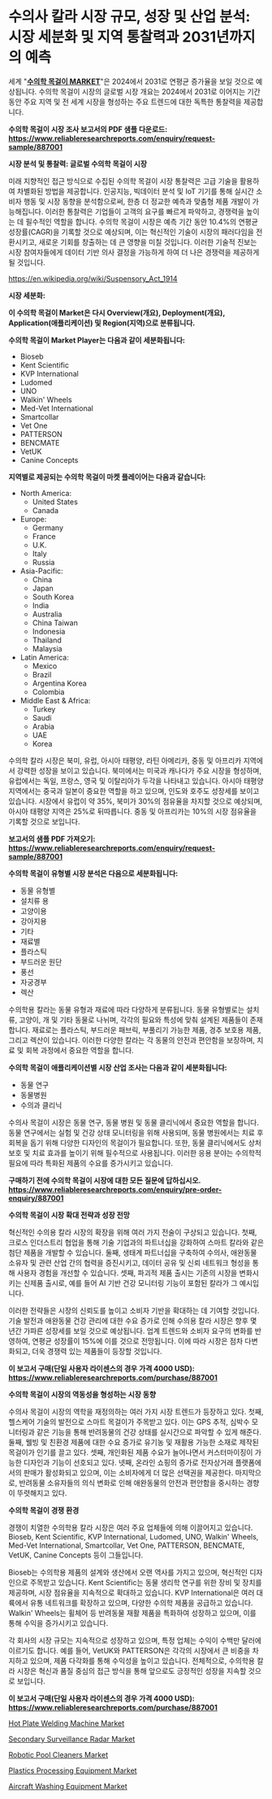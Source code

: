 <p><h1>수의사 칼라 시장 규모, 성장 및 산업 분석: 시장 세분화 및 지역 통찰력과 2031년까지의 예측</h1></p><p>세계 "<strong><a href="https://www.reliableresearchreports.com/veterinary-collars-r887001?utm_campaign=106&utm_medium=8&utm_source=Github&utm_content=ia&utm_term=21102024&utm_id=veterinary-collars">수의학 목걸이 MARKET</a></strong>"은 2024에서 2031로 연평균 증가율을 보일 것으로 예상됩니다. 수의학 목걸이 시장의 글로벌 시장 개요는 2024에서 2031로 이어지는 기간 동안 주요 지역 및 전 세계 시장을 형성하는 주요 트렌드에 대한 독특한 통찰력을 제공합니다.</p>
<p><strong>수의학 목걸이 시장 조사 보고서의 PDF 샘플 다운로드: <a href="https://www.reliableresearchreports.com/enquiry/request-sample/887001?utm_campaign=106&utm_medium=8&utm_source=Github&utm_content=ia&utm_term=21102024&utm_id=veterinary-collars">https://www.reliableresearchreports.com/enquiry/request-sample/887001</a></strong></p>
<p><strong>시장 분석 및 통찰력: 글로벌 수의학 목걸이 시장</strong></p>
<p><p>미래 지향적인 접근 방식으로 수집된 수의학 목걸이 시장 통찰력은 고급 기술을 활용하여 차별화된 방법을 제공합니다. 인공지능, 빅데이터 분석 및 IoT 기기를 통해 실시간 소비자 행동 및 시장 동향을 분석함으로써, 한층 더 정교한 예측과 맞춤형 제품 개발이 가능해집니다. 이러한 통찰력은 기업들이 고객의 요구를 빠르게 파악하고, 경쟁력을 높이는 데 필수적인 역할을 합니다. 수의학 목걸이 시장은 예측 기간 동안 10.4%의 연평균 성장률(CAGR)을 기록할 것으로 예상되며, 이는 혁신적인 기술이 시장의 패러다임을 전환시키고, 새로운 기회를 창출하는 데 큰 영향을 미칠 것입니다. 이러한 기술적 진보는 시장 참여자들에게 데이터 기반 의사 결정을 가능하게 하여 더 나은 경쟁력을 제공하게 될 것입니다.</p></p>
<p><a href="%7CAUTHORITHY_DOMAIN_URL%7C?utm_campaign=106&utm_medium=8&utm_source=Github&utm_content=ia&utm_term=21102024&utm_id=veterinary-collars">https://en.wikipedia.org/wiki/Suspensory_Act_1914</a></p>
<p><strong>시장 세분화:</strong></p>
<p><strong>이 수의학 목걸이 Market은 다시 Overview(개요), Deployment(개요), Application(애플리케이션) 및 Region(지역)으로 분류됩니다.</strong></p>
<p><strong>수의학 목걸이 Market Player는 다음과 같이 세분화됩니다:</strong></p>
<p><ul><li>Bioseb</li><li>Kent Scientific</li><li>KVP International</li><li>Ludomed</li><li>UNO</li><li>Walkin' Wheels</li><li>Med-Vet International</li><li>Smartcollar</li><li>Vet One</li><li>PATTERSON</li><li>BENCMATE</li><li>VetUK</li><li>Canine Concepts</li></ul></p>
<p><strong>지역별로 제공되는 수의학 목걸이 마켓 플레이어는 다음과 같습니다:</strong></p>
<p><ul>
    <li>
        North America:
        <ul>
            <li>United States</li>
            <li>Canada</li>
        </ul>
    </li>
    <li>
        Europe:
        <ul>
            <li>Germany</li>
            <li>France</li>
            <li>U.K.</li>
            <li>Italy</li>
            <li>Russia</li>
        </ul>
    </li>
    <li>
        Asia-Pacific:
        <ul>
            <li>China</li>
            <li>Japan</li>
            <li>South Korea</li>
            <li>India</li>
            <li>Australia</li>
            <li>China Taiwan</li>
            <li>Indonesia</li>
            <li>Thailand</li>
            <li>Malaysia</li>
        </ul>
    </li>
    <li>
        Latin America:
        <ul>
            <li>Mexico</li>
            <li>Brazil</li>
            <li>Argentina Korea</li>
            <li>Colombia</li>
        </ul>
    </li>
    <li>
        Middle East & Africa:
        <ul>
            <li>Turkey</li>
            <li>Saudi</li>
            <li>Arabia</li>
            <li>UAE</li>
            <li>Korea</li>
        </ul>
    </li>
    </ul></p>
<p><p>수의학 칼라 시장은 북미, 유럽, 아시아 태평양, 라틴 아메리카, 중동 및 아프리카 지역에서 강력한 성장을 보이고 있습니다. 북미에서는 미국과 캐나다가 주요 시장을 형성하며, 유럽에서는 독일, 프랑스, 영국 및 이탈리아가 두각을 나타내고 있습니다. 아시아 태평양 지역에서는 중국과 일본이 중요한 역할을 하고 있으며, 인도와 호주도 성장세를 보이고 있습니다. 시장에서 유럽이 약 35%, 북미가 30%의 점유율을 차지할 것으로 예상되며, 아시아 태평양 지역은 25%로 뒤따릅니다. 중동 및 아프리카는 10%의 시장 점유율을 기록할 것으로 보입니다.</p></p>
<p><strong>보고서의 샘플 PDF 가져오기: <a href="https://www.reliableresearchreports.com/enquiry/request-sample/887001?utm_campaign=106&utm_medium=8&utm_source=Github&utm_content=ia&utm_term=21102024&utm_id=veterinary-collars">https://www.reliableresearchreports.com/enquiry/request-sample/887001</a></strong></p>
<p><strong>수의학 목걸이 유형별 시장 분석은 다음으로 세분화됩니다:</strong></p>
<p><ul><li>동물 유형별</li><li>설치류 용</li><li>고양이용</li><li>강아지용</li><li>기타</li><li>재료별</li><li>플라스틱</li><li>부드러운 원단</li><li>풍선</li><li>자궁경부</li><li>렉산</li></ul></p>
<p><p>수의학용 칼라는 동물 유형과 재료에 따라 다양하게 분류됩니다. 동물 유형별로는 설치류, 고양이, 개 및 기타 동물로 나뉘며, 각각의 필요와 특성에 맞춰 설계된 제품들이 존재합니다. 재료로는 플라스틱, 부드러운 패브릭, 부풀리기 가능한 제품, 경추 보호용 제품, 그리고 렉산이 있습니다. 이러한 다양한 칼라는 각 동물의 안전과 편안함을 보장하며, 치료 및 회복 과정에서 중요한 역할을 합니다.</p></p>
<p><strong>수의학 목걸이 애플리케이션별 시장 산업 조사는 다음과 같이 세분화됩니다:</strong></p>
<p><ul><li>동물 연구</li><li>동물병원</li><li>수의과 클리닉</li></ul></p>
<p><p>수의사 목걸이 시장은 동물 연구, 동물 병원 및 동물 클리닉에서 중요한 역할을 합니다. 동물 연구에서는 실험 및 건강 상태 모니터링을 위해 사용되며, 동물 병원에서는 치료 후 회복을 돕기 위해 다양한 디자인의 목걸이가 필요합니다. 또한, 동물 클리닉에서도 상처 보호 및 치료 효과를 높이기 위해 필수적으로 사용됩니다. 이러한 응용 분야는 수의학적 필요에 따라 특화된 제품의 수요를 증가시키고 있습니다.</p></p>
<p><strong>구매하기 전에 수의학 목걸이 시장에 대한 모든 질문에 답하십시오. <a href="https://www.reliableresearchreports.com/enquiry/pre-order-enquiry/887001?utm_campaign=106&utm_medium=8&utm_source=Github&utm_content=ia&utm_term=21102024&utm_id=veterinary-collars">https://www.reliableresearchreports.com/enquiry/pre-order-enquiry/887001</a></strong></p>
<p><strong>수의학 목걸이 시장 확대 전략과 성장 전망</strong></p>
<p><p>혁신적인 수의용 칼라 시장의 확장을 위해 여러 가지 전술이 구상되고 있습니다. 첫째, 크로스 인더스트리 협업을 통해 기술 기업과의 파트너십을 강화하여 스마트 칼라와 같은 첨단 제품을 개발할 수 있습니다. 둘째, 생태계 파트너십을 구축하여 수의사, 애완동물 소유자 및 관련 산업 간의 협력을 증진시키고, 데이터 공유 및 신뢰 네트워크 형성을 통해 사용자 경험을 개선할 수 있습니다. 셋째, 파괴적 제품 출시는 기존의 시장을 변화시키는 신제품 출시로, 예를 들어 AI 기반 건강 모니터링 기능이 포함된 칼라가 그 예시입니다.</p><p>이러한 전략들은 시장의 신뢰도를 높이고 소비자 기반을 확대하는 데 기여할 것입니다. 기술 발전과 애완동물 건강 관리에 대한 수요 증가로 인해 수의용 칼라 시장은 향후 몇 년간 가파른 성장세를 보일 것으로 예상됩니다. 업계 트렌드와 소비자 요구의 변화를 반영하여, 연평균 성장률이 15%에 이를 것으로 전망됩니다. 이에 따라 시장은 점차 다변화되고, 더욱 경쟁력 있는 제품들이 등장할 것입니다.</p></p>
<p><strong>이 보고서 구매(단일 사용자 라이센스의 경우 가격 4000 USD): <a href="https://www.reliableresearchreports.com/purchase/887001?utm_campaign=106&utm_medium=8&utm_source=Github&utm_content=ia&utm_term=21102024&utm_id=veterinary-collars">https://www.reliableresearchreports.com/purchase/887001</a></strong></p>
<p><strong>수의학 목걸이 시장의 역동성을 형성하는 시장 동향</strong></p>
<p><p>수의사 목걸이 시장의 역학을 재정의하는 여러 가지 시장 트렌드가 등장하고 있다. 첫째, 헬스케어 기술의 발전으로 스마트 목걸이가 주목받고 있다. 이는 GPS 추적, 심박수 모니터링과 같은 기능을 통해 반려동물의 건강 상태를 실시간으로 파악할 수 있게 해준다. 둘째, 웰빙 및 친환경 제품에 대한 수요 증가로 유기농 및 재활용 가능한 소재로 제작된 목걸이가 인기를 끌고 있다. 셋째, 개인화된 제품 수요가 늘어나면서 커스터마이징이 가능한 디자인과 기능이 선호되고 있다. 넷째, 온라인 쇼핑의 증가로 전자상거래 플랫폼에서의 판매가 활성화되고 있으며, 이는 소비자에게 더 많은 선택권을 제공한다. 마지막으로, 반려동물 소유자들의 의식 변화로 인해 애완동물의 안전과 편안함을 중시하는 경향이 뚜렷해지고 있다.</p></p>
<p><strong>수의학 목걸이 경쟁 환경</strong></p>
<p><p>경쟁이 치열한 수의학용 칼라 시장은 여러 주요 업체들에 의해 이끌어지고 있습니다. Bioseb, Kent Scientific, KVP International, Ludomed, UNO, Walkin' Wheels, Med-Vet International, Smartcollar, Vet One, PATTERSON, BENCMATE, VetUK, Canine Concepts 등이 그들입니다.</p><p>Bioseb는 수의학용 제품의 설계와 생산에서 오랜 역사를 가지고 있으며, 혁신적인 디자인으로 주목받고 있습니다. Kent Scientific는 동물 생리학 연구를 위한 장비 및 장치를 제공하며, 시장 점유율을 지속적으로 확대하고 있습니다. KVP International은 여러 대륙에서 유통 네트워크를 확장하고 있으며, 다양한 수의학 제품을 공급하고 있습니다. Walkin' Wheels는 휠체어 등 반려동물 재활 제품을 특화하여 성장하고 있으며, 이를 통해 수익을 증가시키고 있습니다.</p><p>각 회사의 시장 규모는 지속적으로 성장하고 있으며, 특정 업체는 수익이 수백만 달러에 이르기도 합니다. 예를 들어, VetUK와 PATTERSON은 각각의 시장에서 큰 비중을 차지하고 있으며, 제품 다각화를 통해 수익성을 높이고 있습니다. 전체적으로, 수의학용 칼라 시장은 혁신과 품질 중심의 접근 방식을 통해 앞으로도 긍정적인 성장을 지속할 것으로 보입니다.</p></p>
<p><strong>이 보고서 구매(단일 사용자 라이센스의 경우 가격 4000 USD): <a href="https://www.reliableresearchreports.com/purchase/887001?utm_campaign=106&utm_medium=8&utm_source=Github&utm_content=ia&utm_term=21102024&utm_id=veterinary-collars">https://www.reliableresearchreports.com/purchase/887001</a></strong></p>
<p><p><a href="https://github.com/tacitam515l/Market-Research-Report-List-1/blob/main/hot-plate-welding-machine-market.md?utm_campaign=106&utm_medium=8&utm_source=Github&utm_content=ia&utm_term=21102024&utm_id=veterinary-collars">Hot Plate Welding Machine Market</a></p><p><a href="https://issuu.com/reportprime-2/docs/secondary-surveillance-radar-market_6dffb4514a4d14?utm_campaign=106&utm_medium=8&utm_source=Github&utm_content=ia&utm_term=21102024&utm_id=veterinary-collars">Secondary Surveillance Radar Market</a></p><p><a href="https://www.linkedin.com/pulse/global-robotic-pool-cleaners-market-share-growth-opportunities-e7aec?utm_campaign=106&utm_medium=8&utm_source=Github&utm_content=ia&utm_term=21102024&utm_id=veterinary-collars">Robotic Pool Cleaners Market</a></p><p><a href="https://www.linkedin.com/pulse/global-perspectives-plastics-processing-equipment-market-trends-pqwcc?utm_campaign=106&utm_medium=8&utm_source=Github&utm_content=ia&utm_term=21102024&utm_id=veterinary-collars">Plastics Processing Equipment Market</a></p><p><a href="https://issuu.com/reportprime-2/docs/aircraft-washing-equipment-market-s_0877c56a299548?utm_campaign=106&utm_medium=8&utm_source=Github&utm_content=ia&utm_term=21102024&utm_id=veterinary-collars">Aircraft Washing Equipment Market</a></p></p>